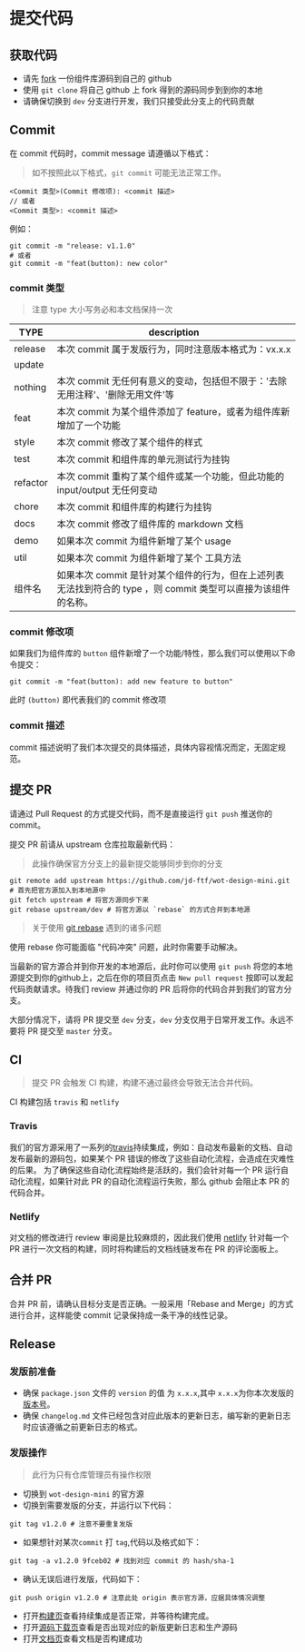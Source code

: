 # 提交代码

## 获取代码

* 请先 [fork](https://help.github.com/cn/github/getting-started-with-github/fork-a-repo) 一份组件库源码到自己的 github
* 使用 `git clone` 将自己 github 上 fork 得到的源码同步到到你的本地
* 请确保切换到 `dev` 分支进行开发，我们只接受此分支上的代码贡献

## Commit

在 commit 代码时，commit message 请遵循以下格式：

> 如不按照此以下格式，`git commit` 可能无法正常工作。

```
<Commit 类型>(Commit 修改项): <commit 描述>
// 或者
<Commit 类型>: <commit 描述>
```

例如：
```shell script
git commit -m "release: v1.1.0"
# 或者
git commit -m "feat(button): new color"
```
### commit 类型

> 注意 type 大小写务必和本文档保持一次

| TYPE | description |
|------|-------------|
| release | 本次 commit 属于发版行为，同时注意版本格式为：vx.x.x |
| update |  |
| nothing | 本次 commit 无任何有意义的变动，包括但不限于：'去除无用注释'、'删除无用文件'等 |
| feat | 本次 commit 为某个组件添加了 feature，或者为组件库新增加了一个功能 |
| style | 本次 commit 修改了某个组件的样式 |
| test | 本次 commit 和组件库的单元测试行为挂钩 |
| refactor | 本次 commit 重构了某个组件或某一个功能，但此功能的 input/output 无任何变动 |
| chore | 本次 commit 和组件库的构建行为挂钩 |
| docs | 本次 commit 修改了组件库的 markdown 文档 |
| demo | 如果本次 commit 为组件新增了某个 usage |
| util | 如果本次 commit 为组件新增了某个 工具方法 |
| 组件名 | 如果本次 commit 是针对某个组件的行为，但在上述列表无法找到符合的 type ，则 commit 类型可以直接为该组件的名称。 |

### commit 修改项

如果我们为组件库的 `button` 组件新增了一个功能/特性，那么我们可以使用以下命令提交：

```shell script
git commit -m "feat(button): add new feature to button"
```

此时 `(button)` 即代表我们的 commit 修改项

### commit 描述

commit 描述说明了我们本次提交的具体描述，具体内容视情况而定，无固定规范。

## 提交 PR

请通过 Pull Request 的方式提交代码，而不是直接运行 `git push` 推送你的 commit。

提交 PR 前请从 upstream 仓库拉取最新代码：

> 此操作确保官方分支上的最新提交能够同步到你的分支

```shell script
git remote add upstream https://github.com/jd-ftf/wot-design-mini.git # 首先把官方源加入到本地源中
git fetch upstream # 将官方源同步下来
git rebase upstream/dev # 将官方源以 `rebase` 的方式合并到本地源
```
> 关于使用 [git rebase](https://git-scm.com/book/zh/v2/Git-分支-变基) 遇到的诸多问题

使用 rebase 你可能面临 "代码冲突" 问题，此时你需要手动解决。

当最新的官方源合并到你开发的本地源后，此时你可以使用 `git push` 将您的本地源提交到你的github上，之后在你的项目页点击 `New pull request` 按即可以发起代码贡献请求。待我们 review 并通过你的 PR 后将你的代码合并到我们的官方分支。

大部分情况下，请将 PR 提交至 `dev` 分支，`dev` 分支仅用于日常开发工作。永远不要将 PR 提交至 `master` 分支。

## CI

> 提交 PR 会触发 CI 构建，构建不通过最终会导致无法合并代码。

CI 构建包括 `travis` 和 `netlify`

### Travis

我们的官方源采用了一系列的[travis](https://travis-ci.com/jd-ftf/wot-design-mini/builds)持续集成，例如：自动发布最新的文档、自动发布最新的源码包，如果某个 PR 错误的修改了这些自动化流程，会造成在灾难性的后果。
为了确保这些自动化流程始终是活跃的，我们会针对每一个 PR 运行自动化流程，如果针对此 PR 的自动化流程运行失败，那么 github 会阻止本 PR 的代码合并。

### Netlify

对文档的修改进行 review 审阅是比较麻烦的，因此我们使用 [netlify](https://app.netlify.com/sites/wot-design-mini/deploys) 针对每一个 PR 进行一次文档的构建，同时将构建后的文档线链发布在 PR 的评论面板上。

## 合并 PR

合并 PR 前，请确认目标分支是否正确。一般采用「Rebase and Merge」的方式进行合并，这样能使 commit 记录保持成一条干净的线性记录。

## Release

### 发版前准备

* 确保 `package.json` 文件的 `version` 的值 为 `x.x.x`,其中 `x.x.x`为你本次发版的[版本号](https://www.npmjs.cn/getting-started/semantic-versioning/)。
* 确保 `changelog.md` 文件已经包含对应此版本的更新日志，编写新的更新日志时应该遵循之前更新日志的格式。

### 发版操作

> 此行为只有仓库管理员有操作权限

* 切换到 `wot-design-mini` 的官方源
* 切换到需要发版的分支，并运行以下代码：
```shell script
git tag v1.2.0 # 注意不要重复发版
```
* 如果想针对某次`commit` 打 `tag`,代码以及格式如下：
```shell script
git tag -a v1.2.0 9fceb02 # 找到对应 commit 的 hash/sha-1
```
* 确认无误后进行发版，代码如下：
```shell script
git push origin v1.2.0 # 注意此处 origin 表示官方源，应据具体情况调整
```
* 打开[构建页](https://travis-ci.com/jd-ftf/wot-design-mini)查看持续集成是否正常，并等待构建完成。
* 打开[源码下载页](https://github.com/jd-ftf/wot-design-mini/releases)查看是否出现对应的新版更新日志和生产源码
* 打开[文档页](http://jdftf.top/wot-design-mini)查看文档是否构建成功


